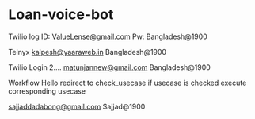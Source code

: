 # Loan-voice-bot




Twilio log
ID: ValueLense@gmail.com
Pw: Bangladesh@1900

Telnyx
kalpesh@yaaraweb.in
Bangladesh@1900


Twilio Login 2....
matunjannew@gmail.com 
Bangladesh@1900

Workflow
Hello
	redirect to check_usecase
	if usecase is checked
		execute corresponding usecase

sajjaddadabong@gmail.com
Sajjad@1900